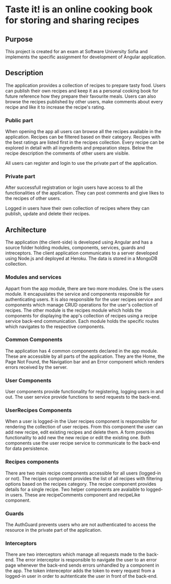 # Taste it! is an online cooking book for storing and sharing recipes

## Purpose

This project is created for an exam at Software University Sofia and implements the specific assignment for development of Angular application.

## Description

The application provides a collection of recipes to prepare tasty food. Users can publish their own recipes and keep it as a personal cooking book for future reference how they prepare their favourite meals. Users can also browse the recipes published by other users, make comments about every recipe and like it to increase the recipe's rating.

### Public part

When opening the app all users can browse all the recipes available in the application. Recipes can be filtered based on their category. Recipes with the best ratings are listed first in the recipes collection. Every recipe can be explored in detail with all ingredients and preparation steps. Below the recipe description the comments of other users are visible. 

All users can register and login to use the private part of the application.

### Private part

After successfull registration or login users have access to all the functionalities of the application. They can post comments and give likes to the recipes of other users. 

Logged in users have their own collection of recipes where they can publish, update and delete their recipes. 

## Architecture

The application (the client-side) is developed using Angular and has a source folder holding modules, components, services, guards and intreceptors. The client application communicates to a server developed using Node.js and deployed at Heroku. The data is stored in a MongoDB collection.

### Modules and services

Appart from the app module, there are two more modules. One is the users module. It encapuslates the service and components responsible for authenticating users. It is also responsible for the user recipes service and components which manage CRUD operations for the user's collection of recipes. The other module is the recipes module which holds the components for displaying the app's collection of recipes using a recipe service back-end communication. Each module holds the specific routes which navigates to the respective components.

### Common Components

The application has 4 common components declared in the app module. These are accessible by all parts of the application. They are the Home, the Page Not Found, the Navigation bar and an Error component which renders errors received by the server.

### User Components

User components provide functionality for registering, logging users in and out. The user service provide functions to send requests to the back-end. 

### UserRecipes Components

When a user is logged-in the User recipes component is responsible for rendering the collection of user recipes. From this component the user can add new recipe, edit existing recipes and delete them. A form provides functionality to add new the new recipe or edit the existing one. Both components use the user recipe service to communicate to the back-end for data persistence.

### Recipes components

There are two main recipe components accessible for all users (logged-in or not). The recipes component provides the list of all recipes with filtering options based on the recipes category. The recipe component provides details for a single recipe. Two helper components are avalaible to logged-in users. These are recipeComments component and recipeLike component. 


### Guards

The AuthGuard prevents users who are not authenticated to access the resource in the private part of the application.


### Interceptors

There are two interceptors which manage all requests made to the back-end. The error interceptor is responsible to navigate the user to an error page whenever the back-end sends errors unhandled by a component in the app. The token intereceptor adds the token to every request from a logged-in user in order to auhtenticate the user in front of the back-end. 